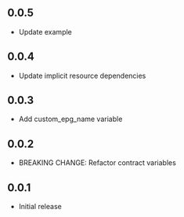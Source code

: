 ## 0.0.5

- Update example

## 0.0.4

- Update implicit resource dependencies

## 0.0.3

- Add custom_epg_name variable

## 0.0.2

- BREAKING CHANGE: Refactor contract variables

## 0.0.1

- Initial release
